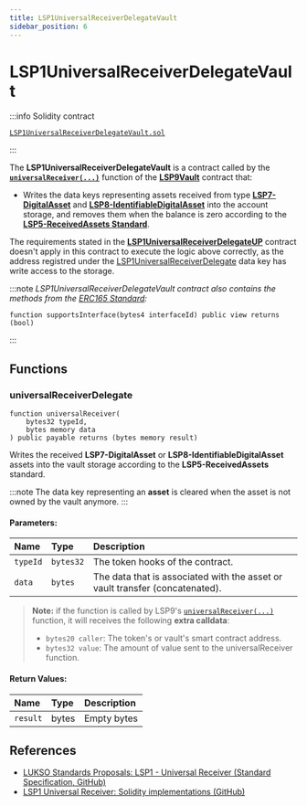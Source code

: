 ```yaml
---
title: LSP1UniversalReceiverDelegateVault
sidebar_position: 6
---
```


# LSP1UniversalReceiverDelegateVault

:::info Solidity contract

[`LSP1UniversalReceiverDelegateVault.sol`](https://github.com/lukso-network/lsp-smart-contracts/blob/main/contracts/LSP1UniversalReceiver/LSP1UniversalReceiverDelegateVault/LSP1UniversalReceiverDelegateVault.sol)

:::

The **LSP1UniversalReceiverDelegateVault** is a contract called by the **[`universalReceiver(...)`](./lsp9-vault.md#universalreceiver)** function of the **[LSP9Vault](./lsp9-vault.md)** contract that:

- Writes the data keys representing assets received from type **[LSP7-DigitalAsset](./lsp7-digital-asset.md)** and **[LSP8-IdentifiableDigitalAsset](./lsp8-identifiable-digital-asset.md)** into the account storage, and removes them when the balance is zero according to the **[LSP5-ReceivedAssets Standard](https://github.com/lukso-network/LIPs/blob/main/LSPs/LSP-5-ReceivedAssets.md)**.

The requirements stated in the **[LSP1UniversalReceiverDelegateUP](./lsp1-universal-receiver-delegate-up.md)** contract doesn't apply in this contract to execute the logic above correctly, as the address registred under the [LSP1UniversalReceiverDelegate](../generic-standards/lsp1-universal-receiver.md/#extension) data key has write access to the storage.

:::note
_LSP1UniversalReceiverDelegateVault contract also contains the methods from the [ERC165 Standard](https://eips.ethereum.org/EIPS/eip-165):_

```solidity
function supportsInterface(bytes4 interfaceId) public view returns (bool)
```

:::

## Functions

### universalReceiverDelegate

```solidity
function universalReceiver(
    bytes32 typeId,
    bytes memory data
) public payable returns (bytes memory result)
```

Writes the received **LSP7-DigitalAsset** or **LSP8-IdentifiableDigitalAsset** assets into the vault storage according to the **LSP5-ReceivedAssets** standard.

:::note
The data key representing an **asset** is cleared when the asset is not owned by the vault anymore.
:::

#### Parameters:

| Name     | Type      | Description                                                                  |
| :------- | :-------- | :--------------------------------------------------------------------------- |
| `typeId` | `bytes32` | The token hooks of the contract.                                             |
| `data`   | `bytes`   | The data that is associated with the asset or vault transfer (concatenated). |

> **Note:** if the function is called by LSP9's [`universalReceiver(...)`](./lsp9-vault.md#universalReceiver) function, it will receives the following **extra calldata**:
>
> - `bytes20 caller`: The token's or vault's smart contract address.
> - `bytes32 value`: The amount of value sent to the universalReceiver function.

#### Return Values:

| Name     | Type  | Description |
| :------- | :---- | :---------- |
| `result` | bytes | Empty bytes |

## References

- [LUKSO Standards Proposals: LSP1 - Universal Receiver (Standard Specification, GitHub)](https://github.com/lukso-network/LIPs/blob/main/LSPs/LSP-1-UniversalReceiver.md)
- [LSP1 Universal Receiver: Solidity implementations (GitHub)](https://github.com/lukso-network/lsp-universalprofile-smart-contracts/tree/develop/contracts/LSP1UniversalReceiver)
